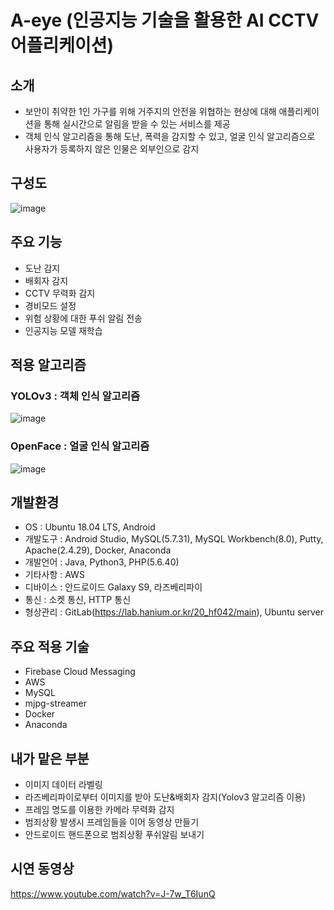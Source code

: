 # A-eye (인공지능 기술을 활용한 AI CCTV 어플리케이션)

## 소개

- 보안이 취약한 1인 가구를 위해 거주지의 안전을 위협하는 현상에 대해 애플리케이션을 통해 실시간으로 알림을 받을 수 있는 서비스를 제공
- 객체 인식 알고리즘을 통해 도난, 폭력을 감지할 수 있고, 얼굴 인식 알고리즘으로 사용자가 등록하지 않은 인물은 외부인으로 감지

## 구성도

![image](https://user-images.githubusercontent.com/50553183/165570380-6a828816-5a2f-496b-bac3-78b7c45fcbba.png)

## 주요 기능
- 도난 감지
- 배회자 감지
- CCTV 무력화 감지
- 경비모드 설정
- 위험 상황에 대한 푸쉬 알림 전송
- 인공지능 모델 재학습

## 적용 알고리즘

### YOLOv3 : 객체 인식 알고리즘

![image](https://user-images.githubusercontent.com/50553183/165572657-aef65767-0e2f-4628-92d4-45a824200cdf.png)



### OpenFace : 얼굴 인식 알고리즘

![image](https://user-images.githubusercontent.com/50553183/165573119-869562bc-23da-4d86-a8cc-a0f1fe7d089f.png)


## 개발환경

- OS : Ubuntu 18.04 LTS, Android
- 개발도구 : Android Studio, MySQL(5.7.31), MySQL Workbench(8.0), Putty, Apache(2.4.29), Docker, Anaconda
- 개발언어 : Java, Python3, PHP(5.6.40)
- 기타사항 : AWS
- 디바이스 : 안드로이드 Galaxy S9, 라즈베리파이
- 통신 : 소켓 통신, HTTP 통신
- 형상관리 : GitLab(https://lab.hanium.or.kr/20_hf042/main), Ubuntu server

## 주요 적용 기술

- Firebase Cloud Messaging
- AWS
- MySQL
- mjpg-streamer
- Docker
- Anaconda

## 내가 맡은 부분

- 이미지 데이터 라벨링
- 라즈베리파이로부터 이미지를 받아 도난&배회자 감지(Yolov3 알고리즘 이용)
- 프레임 명도를 이용한 카메라 무력화 감지
- 범죄상황 발생시 프레임들을 이어 동영상 만들기
- 안드로이드 핸드폰으로 범죄상황 푸쉬알림 보내기

## 시연 동영상

https://www.youtube.com/watch?v=J-7w_T6IunQ

